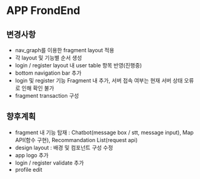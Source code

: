 # APP FrondEnd
## 변경사항
- nav_graph를 이용한 fragment layout 적용
- 각 layout 및 기능별 순서 생성
- login / register layout 내 user table 항목 반영(진행중)
- bottom navigation bar 추가
- login 및 register 기능 Fragment 내 추가, 서버 접속 여부는 현재 서버 상태 오류로 인해 확인 불가
- fragment transaction 구성

## 향후계획
- fragment 내 기능 탑재 : Chatbot(message box / stt, message input), Map API(함수 구현), Recommandation List(request api)
- design layout : 배경 및 컴포넌트 구성 수정
- app logo 추가
- login / register validate 추가
- profile edit
